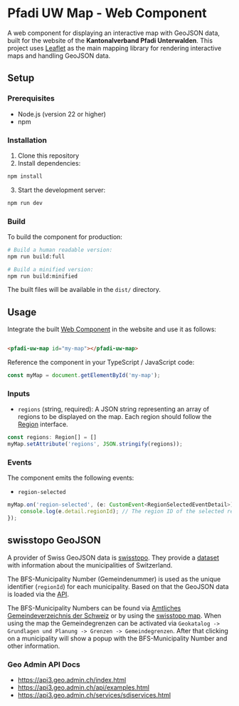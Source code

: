# Pfadi UW Map - Web Component

A web component for displaying an interactive map with GeoJSON data, built for the website of the **Kantonalverband Pfadi Unterwalden**.
This project uses [Leaflet](https://leafletjs.com/) as the main mapping library for rendering interactive maps and handling GeoJSON data.

## Setup

### Prerequisites

- Node.js (version 22 or higher)
- npm

### Installation

1. Clone this repository
2. Install dependencies:

```bash
npm install
```

3. Start the development server:

```bash
npm run dev
```

### Build

To build the component for production:

```bash
# Build a human readable version:
npm run build:full

# Build a minified version:
npm run build:minified
```

The built files will be available in the `dist/` directory.

## Usage

Integrate the built [Web Component](https://developer.mozilla.org/en-US/docs/Web/API/Web_components) in the website and use it as follows:

```html

<pfadi-uw-map id="my-map"></pfadi-uw-map>
```

Reference the component in your TypeScript / JavaScript code:

```typescript
const myMap = document.getElementById('my-map');
```

### Inputs

* `regions` (string, required): A JSON string representing an array of regions to be displayed on the map. Each region should follow
  the [Region](src/interfaces.d.ts) interface.

```typescript
const regions: Region[] = []
myMap.setAttribute('regions', JSON.stringify(regions));
```

### Events

The component emits the following events:

* `region-selected`

```typescript
myMap.on('region-selected', (e: CustomEvent<RegionSelectedEventDetail>) => {
    console.log(e.detail.regionId); // The region ID of the selected region
});
```

## swisstopo GeoJSON

A provider of Swiss GeoJSON data is [swisstopo](https://www.swisstopo.admin.ch/de).
They provide a [dataset](https://geo.ld.admin.ch/data/swissBOUNDARIES3D) with information about the municipalities of Switzerland.

The BFS-Municipality Number (Gemeindenummer) is used as the unique identifier (`regionId`) for each municipality. Based on that the GeoJSON
data is loaded via the [API](https://api3.geo.admin.ch/index.html).

The BFS-Municipality Numbers can be found
via [Amtliches Gemeindeverzeichnis der Schweiz](https://www.bfs.admin.ch/bfs/de/home/grundlagen/agvch.html)
or by using the [swisstopo map](https://map.geo.admin.ch/). When using the map the Gemeindegrenzen can be activated via
`Geokatalog -> Grundlagen und Planung -> Grenzen -> Gemeindegrenzen`. After that clicking on a municipality will show a popup with the
BFS-Municipality Number and other information.

### Geo Admin API Docs
- https://api3.geo.admin.ch/index.html
- https://api3.geo.admin.ch/api/examples.html
- https://api3.geo.admin.ch/services/sdiservices.html